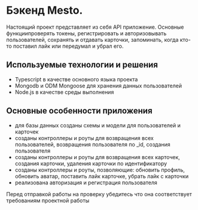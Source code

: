 # Бэкенд Mesto.
Настоящий проект представляет из себя API приложение.
Основные функциипроверять токены, регистрировать и авторизовывать пользователей, сохранять и отдавать карточки, запоминать, когда кто-то поставил лайк или передумал и убрал его.

## Используемые технологии и решения
- Typescript в качестве основного языка проекта
- Mongodb и ODM Mongoose для хранения данных пользователей
- Node.js в качестве среды выполнения

## Основные особенности приложения
- для базы данных созданы схемы и модели для пользователей и карточек
- созданы контроллеры и роуты для возвращения всех пользователей, возвращения пользователя по _id, создания пользователя
- созданы контроллеры и роуты для возвращения всех карточек, создания карточки, удаления карточки по идентификатору 
- созданы контроллеры и роуты, позволяющие: обновить профиль, обновить аватар, поставить лайк карточке, убрать лайк с карточки
- реализована авторизация и регистрация пользователя



Перед отправкой работы на проверку убедитесь что она соответствует требованиям проектной работы
